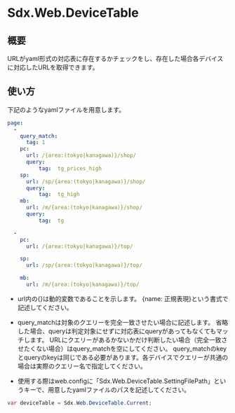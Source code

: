 ﻿# Sdx.Web.DeviceTable

## 概要

URLがyaml形式の対応表に存在するかチェックをし、存在した場合各デバイスに対応したURLを取得できます。

## 使い方
下記のようなyamlファイルを用意します。

``` yaml
page:
  -
    query_match:
      tag: 1
    pc:
      url: /{area:(tokyo|kanagawa)}/shop/
      query:
          tag:  tg_prices_high
    sp:
      url: /sp/{area:(tokyo|kanagawa)}/shop/
      query:
          tag:  tg_high
    mb:
      url: /m/{area:(tokyo|kanagawa)}/shop/
      query:
          tag:  tg

  -
    pc:
      url: /{area:(tokyo|kanagawa)}/top/

    sp:
      url: /sp/{area:(tokyo|kanagawa)}/top/

    mb:
      url: /m/{area:(tokyo|kanagawa)}/top/
```
- url内の{}は動的変数であることを示します。
{name: 正規表現}という書式で記述してください。

- query_matchは対象のクエリーを完全一致させたい場合に記述します。
省略した場合、queryは判定対象にせずに対応表にqueryがあってもなくてもマッチします。
URLにクエリーがあるかないかだけ判断したい場合（完全一致させたくない場合）はquery_matchを空にしてください。
query_matchのkeyとqueryのkeyは同じである必要があります。各デバイスでクエリーが共通の場合は実際のクエリー名で指定してください。


- 使用する際はweb.configに「Sdx.Web.DeviceTable.SettingFilePath」というキーで、用意したyamlファイルのパスを記述してください。



```c#
var deviceTable = Sdx.Web.DeviceTable.Current;



```